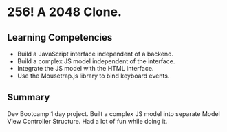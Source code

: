 # 256! A 2048 Clone.

## Learning Competencies

* Build a JavaScript interface independent of a backend.
* Build a complex JS model independent of the interface.
* Integrate the JS model with the HTML interface.
* Use the Mousetrap.js library to bind keyboard events.

## Summary

Dev Bootcamp 1 day project.  Built a complex JS model into separate Model View Controller Structure.  Had a lot of fun while doing it.
